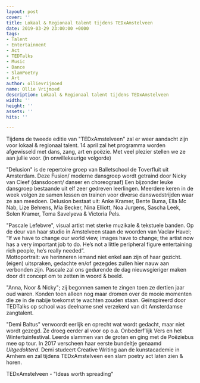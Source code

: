 ```yaml
---
layout: post
cover: ''
title: Lokaal & Regionaal talent tijdens TEDxAmstelveen
date: 2019-03-29 23:00:00 +0000
tags:
- Talent
- Entertainment
- Act
- TEDTalks
- Music
- Dance
- SlamPoetry
- Art
author: ollievrijmoed
name: Ollie Vrijmoed
description: Lokaal & Regionaal talent tijdens TEDxAmstelveen
width: ''
height: ''
assets: ''
hits: ''

---
```

Tijdens de tweede editie van <span class="redx">"TEDxAmstelveen"</span> zal er weer aandacht zijn voor lokaal & regionaal talent. 14 april zal het programma worden afgewisseld met dans, zang, art en poëzie. Met veel plezier stellen we ze aan jullie voor. (in onwillekeurige volgorde)

<span class="redx">"Delusion"</span> is de repertoire groep van Balletschool de Toverfluit uit Amsterdam. Deze Fusion/ moderne dansgroep wordt getraind door Nicky van Cleef (dansdocent/ danser en choreograaf) Een bijzonder leuke dansgroep bestaande uit elf zeer gedreven leerlingen. Meerdere keren in de week volgen ze samen lessen en trainen voor diverse danswedstrijden waar ze aan meedoen. Delusion bestaat uit: Anke Kramer, Bente Buma, Ella Mc Nab, Lize Behrens, Mia Becker, Nina Elliott, Noa Jurgens, Sascha Leek, Solen Kramer, Toma Savelyeva & Victoria Pels.

<span class="redx">"Pascale Lefebvre"</span>, visual artist met sterke muzikale & tekstuele banden. Op de deur van haar studio in Amstelveen staan de woorden van Vaclav Havel; “If we have to change our world view, images have to change; the artist now has a very important job to do. He’s not a little peripheral figure entertaining rich people, he’s really needed”.  
Mottoportrait: we herinneren iemand niet enkel aan zijn of haar gezicht. (eigen) uitspraken, gedachte en/of gezegdes zullen hier nauw aan verbonden zijn. Pascale zal ons gedurende de dag nieuwsgieriger maken door dit concept om te zetten in woord & beeld.

<span class="redx">"Anna, Noor & Nicky"</span>; zij begonnen samen te zingen toen ze dertien jaar oud waren. Konden toen alleen nog maar dromen over de mooie momenten die ze in de nabije toekomst te wachten zouden staan. Geïnspireerd door TEDTalks op school was deelname snel verzekerd van dit Amsterdamse zangtalent.

<span class="redx">"Demi Baltus"</span> verwoordt eerlijk en oprecht wat wordt gedacht, maar niet wordt gezegd. Ze droeg eerder al voor op o.a. Onbederf’lijk Vers en het Wintertuinfestival. Leerde slammen van de groten en ging met de Poëziebus mee op tour. In 2017 verscheen haar eerste bundeltje genaamd _Uitgedokterd_. Demi studeert Creative Writing aan de kunstacademie in Arnhem en zal tijdens TEDxAmstelveen een slam poetry act laten zien & horen.

TEDxAmstelveen - <span class="redx">"Ideas worth spreading"</span>
